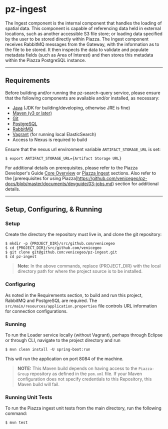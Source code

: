 # pz-ingest

The Ingest component is the internal component that handles the loading of spatial data. This component is capable of referencing data held in external locations, such as another accessible S3 file store; or loading data specified by the user to be stored directly within Piazza. The Ingest component receives RabbitMQ messages from the Gateway, with the information as to the file to be stored. It then inspects the data to validate and populate metadata fields (such as Area of Interest) and then stores this metadata within the Piazza PostgreSQL instance.

***
## Requirements
Before building and/or running the pz-search-query service, please ensure that the following components are available and/or installed, as necessary:
- [Java](http://www.oracle.com/technetwork/java/javase/downloads/index.html) (JDK for building/developing, otherwise JRE is fine)
- [Maven (v3 or later)](https://maven.apache.org/install.html)
- [Git](https://git-scm.com/book/en/v2/Getting-Started-Installing-Git)
- [PostgreSQL](https://www.postgresql.org/download)
- [RabbitMQ](https://www.rabbitmq.com/download.html)
- [Vagrant](https://www.vagrantup.com/docs/installation/) (for running local ElasticSearch)
- Access to Nexus is required to build

Ensure that the nexus url environment variable `ARTIFACT_STORAGE_URL` is set:

	$ export ARTIFACT_STORAGE_URL={Artifact Storage URL}

For additional details on prerequisites, please refer to the Piazza Developer's Guide [Core Overview](https://github.com/venicegeo/pz-docs/blob/master/documents/devguide/02-pz-core.md) or [Piazza Ingest](https://github.com/venicegeo/pz-docs/blob/master/documents/devguide/10-pz-ingest.md) sections. Also refer to the [prerequisites for using Piazza]https://github.com/venicegeo/pz-docs/blob/master/documents/devguide/03-jobs.md) section for additional details.


***
## Setup, Configuring, & Running
### Setup
Create the directory the repository must live in, and clone the git repository:

    $ mkdir -p {PROJECT_DIR}/src/github.com/venicegeo
	$ cd {PROJECT_DIR}/src/github.com/venicegeo
    $ git clone git@github.com:venicegeo/pz-ingest.git
    $ cd pz-ingest

>__Note:__ In the above commands, replace {PROJECT_DIR} with the local directory path for where the project source is to be installed.

### Configuring
As noted in the Requirements section, to build and run this project, RabbitMQ and PostgreSQL are required. The `src/main/resources/application.properties` file controls URL information for connection configurations.

### Running

To run the Loader service locally (without Vagrant), perhaps through Eclipse or through CLI, navigate to the project directory and run

    $ mvn clean install -U spring-boot:run

This will run the application on port 8084 of the machine.

>__NOTE:__ This Maven build depends on having access to the `Piazza-Group` repository as defined in the `pom.xml` file. If your Maven configuration does not specify credentials to this Repository, this Maven build will fail.

### Running Unit Tests

To run the Piazza ingest unit tests from the main directory, run the following command:

	$ mvn test
